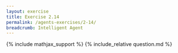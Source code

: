 ```yaml
---
layout: exercise
title: Exercise 2.14
permalink: /agents-exercises/2-14/
breadcrumb: Intelligent Agent
---
```


{% include mathjax_support %}
{% include_relative question.md %}
